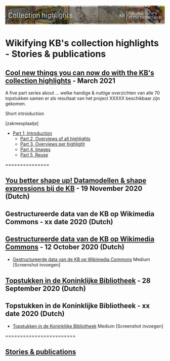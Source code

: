 ![Banner](https://raw.githubusercontent.com/KBNLwikimedia/KBCollectionHighlights/main/banners/KBTopstukkenBannerWikimedia_EN.jpg)
# Wikifying KB's collection highlights - Stories & publications


## [Cool new things you can now do with the KB's collection highlights](stories/Cool%20new%20things%20you%20can%20now%20do%20with%20the%20KB's%20collection%20highlights/index.html) - March 2021
A five part series about ... welke handige & nuttige overzichten van alle 70 topstukken samen er als resultaat van het project XXXXX beschikbaar zijn gekomen.

Short introiduction 

[zakmesplaatje]
- [Part 1, Introduction](stories/Cool%20new%20things%20you%20can%20now%20do%20with%20the%20KB's%20collection%20highlights/Part%201%2C%20Introduction.md)
  - [Part 2, Overviews of all highlights](stories/Cool%20new%20things%20you%20can%20now%20do%20with%20the%20KB's%20collection%20highlights/Part%202%2C%20Overviews%20of%20all%20highlights.md)
  - [Part 3, Overviews per highlight](stories/Cool%20new%20things%20you%20can%20now%20do%20with%20the%20KB's%20collection%20highlights/Part%203%2C%20Overviews%20per%20highlight.md)
  - [Part 4, Images](stories/Cool%20new%20things%20you%20can%20now%20do%20with%20the%20KB's%20collection%20highlights/Part%204%2C%20Images.md)
  - [Part 5, Reuse](stories/Cool%20new%20things%20you%20can%20now%20do%20with%20the%20KB's%20collection%20highlights/Part%205%2C%20Reuse.md)


===============


## [You better shape up! Datamodellen & shape expressions bij de KB](https://ecritures.medium.com/you-better-shape-up-datamodellen-shape-expressions-bij-de-kb-c49669257e64) - 19 November 2020 (Dutch)

## Gestructureerde data van de KB op Wikimedia Commons - xx date 2020 (Dutch)
## [Gestructureerde data van de KB op Wikimedia Commons](https://medium.com/@ecritures/gestructureerde-data-van-de-kb-op-wikimedia-commons-35dc948c2eee) - 12 October 2020 (Dutch) 

* <a href="https://medium.com/@ecritures/gestructureerde-data-van-de-kb-op-wikimedia-commons-35dc948c2eee">Gestructureerde data van de KB op Wikimedia Commons</a>
 Medium
[Screenshot invoegen]

## [Topstukken in de Koninklijke Bibliotheek](https://medium.com/@ecritures/topstukken-in-de-koninklijke-bibliotheek-b32780f314f8) - 28 September 2020 (Dutch)
## Topstukken in de Koninklijke Bibliotheek - xx date 2020 (Dutch)
* <a href="https://medium.com/@ecritures/topstukken-in-de-koninklijke-bibliotheek-b32780f314f8">Topstukken in de Koninklijke Bibliotheek</a> 
Medium
[Screenshot invoegen]

========================


## [Stories & publications](stories/index.md)


